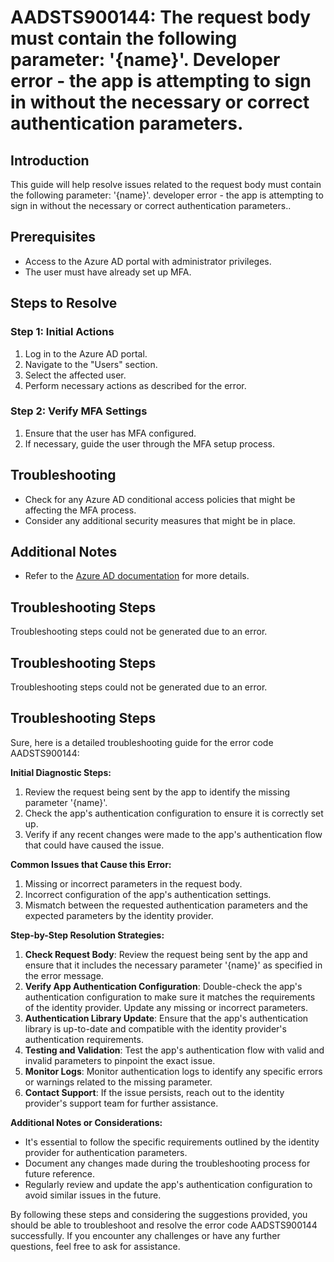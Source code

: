 # AADSTS900144: The request body must contain the following parameter: '{name}'. Developer error - the app is attempting to sign in without the necessary or correct authentication parameters.

## Introduction
This guide will help resolve issues related to the request body must contain the following parameter: '{name}'. developer error - the app is attempting to sign in without the necessary or correct authentication parameters..

## Prerequisites
- Access to the Azure AD portal with administrator privileges.
- The user must have already set up MFA.

## Steps to Resolve

### Step 1: Initial Actions
1. Log in to the Azure AD portal.
2. Navigate to the "Users" section.
3. Select the affected user.
4. Perform necessary actions as described for the error.

### Step 2: Verify MFA Settings
1. Ensure that the user has MFA configured.
2. If necessary, guide the user through the MFA setup process.

## Troubleshooting
- Check for any Azure AD conditional access policies that might be affecting the MFA process.
- Consider any additional security measures that might be in place.

## Additional Notes
- Refer to the [Azure AD documentation](https://learn.microsoft.com/en-us/azure/active-directory/) for more details.


## Troubleshooting Steps
Troubleshooting steps could not be generated due to an error.

## Troubleshooting Steps
Troubleshooting steps could not be generated due to an error.

## Troubleshooting Steps
Sure, here is a detailed troubleshooting guide for the error code AADSTS900144:

**Initial Diagnostic Steps:**
1. Review the request being sent by the app to identify the missing parameter '{name}'.
2. Check the app's authentication configuration to ensure it is correctly set up.
3. Verify if any recent changes were made to the app's authentication flow that could have caused the issue.

**Common Issues that Cause this Error:**
1. Missing or incorrect parameters in the request body.
2. Incorrect configuration of the app's authentication settings.
3. Mismatch between the requested authentication parameters and the expected parameters by the identity provider.

**Step-by-Step Resolution Strategies:**
1. **Check Request Body**: Review the request being sent by the app and ensure that it includes the necessary parameter '{name}' as specified in the error message.
2. **Verify App Authentication Configuration**: Double-check the app's authentication configuration to make sure it matches the requirements of the identity provider. Update any missing or incorrect parameters.
3. **Authentication Library Update**: Ensure that the app's authentication library is up-to-date and compatible with the identity provider's authentication requirements.
4. **Testing and Validation**: Test the app's authentication flow with valid and invalid parameters to pinpoint the exact issue.
5. **Monitor Logs**: Monitor authentication logs to identify any specific errors or warnings related to the missing parameter.
6. **Contact Support**: If the issue persists, reach out to the identity provider's support team for further assistance.

**Additional Notes or Considerations:**
- It's essential to follow the specific requirements outlined by the identity provider for authentication parameters.
- Document any changes made during the troubleshooting process for future reference.
- Regularly review and update the app's authentication configuration to avoid similar issues in the future.

By following these steps and considering the suggestions provided, you should be able to troubleshoot and resolve the error code AADSTS900144 successfully. If you encounter any challenges or have any further questions, feel free to ask for assistance.